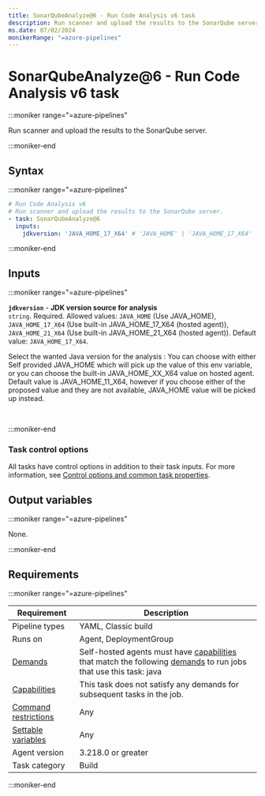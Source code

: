 ```yaml
---
title: SonarQubeAnalyze@6 - Run Code Analysis v6 task
description: Run scanner and upload the results to the SonarQube server.
ms.date: 07/02/2024
monikerRange: "=azure-pipelines"
---
```


# SonarQubeAnalyze@6 - Run Code Analysis v6 task

<!-- :::description::: -->
:::moniker range="=azure-pipelines"

<!-- :::editable-content name="description"::: -->
Run scanner and upload the results to the SonarQube server.
<!-- :::editable-content-end::: -->

:::moniker-end
<!-- :::description-end::: -->

<!-- :::syntax::: -->
## Syntax

:::moniker range="=azure-pipelines"

```yaml
# Run Code Analysis v6
# Run scanner and upload the results to the SonarQube server.
- task: SonarQubeAnalyze@6
  inputs:
    jdkversion: 'JAVA_HOME_17_X64' # 'JAVA_HOME' | 'JAVA_HOME_17_X64' | 'JAVA_HOME_21_X64'. Required. JDK version source for analysis. Default: JAVA_HOME_17_X64.
```

:::moniker-end
<!-- :::syntax-end::: -->

<!-- :::inputs::: -->
## Inputs

<!-- :::item name="jdkversion"::: -->
:::moniker range="=azure-pipelines"

**`jdkversion`** - **JDK version source for analysis**<br>
`string`. Required. Allowed values: `JAVA_HOME` (Use JAVA_HOME), `JAVA_HOME_17_X64` (Use built-in JAVA_HOME_17_X64 (hosted agent)), `JAVA_HOME_21_X64` (Use built-in JAVA_HOME_21_X64 (hosted agent)). Default value: `JAVA_HOME_17_X64`.<br>
<!-- :::editable-content name="helpMarkDown"::: -->
Select the wanted Java version for the analysis : You can choose with either Self provided JAVA_HOME which will pick up the value of this env variable, or you can choose the built-in JAVA_HOME_XX_X64 value on hosted agent. 
Default value is JAVA_HOME_11_X64, however if you choose either of the proposed value and they are not available, JAVA_HOME value will be picked up instead.
<!-- :::editable-content-end::: -->
<br>

:::moniker-end
<!-- :::item-end::: -->

### Task control options

All tasks have control options in addition to their task inputs. For more information, see [Control options and common task properties](/azure/devops/pipelines/yaml-schema/steps-task#common-task-properties).
<!-- :::inputs-end::: -->

<!-- :::outputVariables::: -->
## Output variables

:::moniker range="=azure-pipelines"

None.

:::moniker-end
<!-- :::outputVariables-end::: -->

<!-- :::remarks::: -->
<!-- :::editable-content name="remarks"::: -->
<!-- :::editable-content-end::: -->
<!-- :::remarks-end::: -->

<!-- :::examples::: -->
<!-- :::editable-content name="examples"::: -->
<!-- :::editable-content-end::: -->
<!-- :::examples-end::: -->

<!-- :::properties::: -->
## Requirements

:::moniker range="=azure-pipelines"

| Requirement | Description |
|-------------|-------------|
| Pipeline types | YAML, Classic build |
| Runs on | Agent, DeploymentGroup |
| [Demands](/azure/devops/pipelines/process/demands) | Self-hosted agents must have [capabilities](/azure/devops/pipelines/agents/agents#capabilities) that match the following [demands](/azure/devops/pipelines/process/demands) to run jobs that use this task: java |
| [Capabilities](/azure/devops/pipelines/agents/agents#capabilities) | This task does not satisfy any demands for subsequent tasks in the job. |
| [Command restrictions](/azure/devops/pipelines/security/templates#agent-logging-command-restrictions) | Any |
| [Settable variables](/azure/devops/pipelines/security/templates#agent-logging-command-restrictions) | Any |
| Agent version |  3.218.0 or greater |
| Task category | Build |

:::moniker-end
<!-- :::properties-end::: -->

<!-- :::see-also::: -->
<!-- :::editable-content name="seeAlso"::: -->
<!-- :::editable-content-end::: -->
<!-- :::see-also-end::: -->